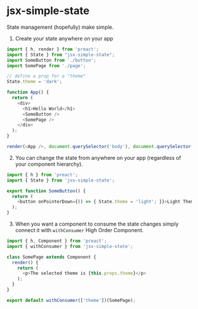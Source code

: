 # jsx-simple-state
State management (hopefully) make simple.

1) Create your state anywhere on your app
```javascript
import { h, render } from 'preact';
import { State } from "jsx-simple-state";
import SomeButton from './button';
import SomePage from './page';

// define a prop for a "theme"
State.theme = 'dark';

function App() {
  return (
    <div>
      <h1>Hello World</h1>
      <SomeButton />
      <SomePage />
    </div>
  );
}

render(<App />, document.querySelector('body'), document.querySelector('#app'));
```

2) You can change the state from anywhere on your app (regardless of your component hierarchy).
```javascript
import { h } from 'preact';
import { State } from 'jsx-simple-state';

export function SomeButton() {
  return (
    <button onPointerDown={() => { State.theme = 'light'; }}>Light Theme</button>
  );
}
```

3) When you want a component to consume the state changes simply connect it with `withConsumer` High Order Component.
```javascript
import { h, Component } from 'preact';
import { withConsumer } from 'jsx-simple-state';

class SomePage extends Component {
  render() {
    return (
      <p>The selected theme is {this.props.theme}</p>
    );
  }
}

export default withConsumer(['theme'])(SomePage);
```
